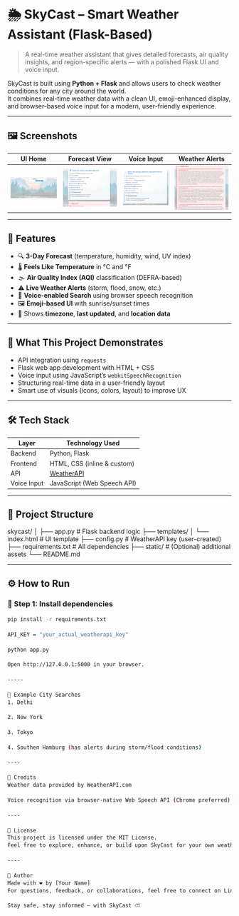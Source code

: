 # 🌦️ SkyCast – Smart Weather Assistant (Flask-Based)

> A real-time weather assistant that gives detailed forecasts, air quality insights, and region-specific alerts — with a polished Flask UI and voice input.

SkyCast is built using **Python + Flask** and allows users to check weather conditions for any city around the world.  
It combines real-time weather data with a clean UI, emoji-enhanced display, and browser-based voice input for a modern, user-friendly experience.

---

## 🖼️ Screenshots

| UI Home | Forecast View | Voice Input | Weather Alerts |
|--------|----------------|----------------|-------------|
| ![UI](./Screenshot%202025-07-07%20124638.png) | ![Forecast](./Screenshot%202025-07-07%20124702.png) | ![Alert](./Screenshot%202025-07-07%20124834.png) | ![Voice](./Screenshot%202025-07-07%20124851.png) |

---

## 🌟 Features

- 🔍 **3-Day Forecast** (temperature, humidity, wind, UV index)
- 🌡️ **Feels Like Temperature** in °C and °F
- 🌫️ **Air Quality Index (AQI)** classification (DEFRA-based)
- ⚠️ **Live Weather Alerts** (storm, flood, snow, etc.)
- 🎤 **Voice-enabled Search** using browser speech recognition
- 🖼️ **Emoji-based UI** with sunrise/sunset times
- 🧭 Shows **timezone**, **last updated**, and **location data**

---

## 🧠 What This Project Demonstrates

- API integration using `requests`  
- Flask web app development with HTML + CSS  
- Voice input using JavaScript’s `webkitSpeechRecognition`  
- Structuring real-time data in a user-friendly layout  
- Smart use of visuals (icons, colors, layout) to improve UX

---

## 🛠️ Tech Stack

| Layer       | Technology Used               |
|-------------|-------------------------------|
| Backend     | Python, Flask                 |
| Frontend    | HTML, CSS (inline & custom)  |
| API         | [WeatherAPI](https://www.weatherapi.com) |
| Voice Input | JavaScript (Web Speech API)   |

---

## 📂 Project Structure

skycast/
│
├── app.py # Flask backend logic
├── templates/
│ └── index.html # UI template
├── config.py # WeatherAPI key (user-created)
├── requirements.txt # All dependencies
├── static/ # (Optional) additional assets
└── README.md


---

## ⚙️ How to Run

### 🔧 Step 1: Install dependencies
```bash
pip install -r requirements.txt

API_KEY = "your_actual_weatherapi_key"

python app.py

Open http://127.0.0.1:5000 in your browser.

-----

💬 Example City Searches
1. Delhi

2. New York

3. Tokyo

4. Southen Hamburg (has alerts during storm/flood conditions)

----

🙌 Credits
Weather data provided by WeatherAPI.com

Voice recognition via browser-native Web Speech API (Chrome preferred)

----

📄 License
This project is licensed under the MIT License.
Feel free to explore, enhance, or build upon SkyCast for your own weather-based applications.

----

👋 Author
Made with ❤️ by [Your Name]
For questions, feedback, or collaborations, feel free to connect on LinkedIn.

Stay safe, stay informed — with SkyCast ⛅

